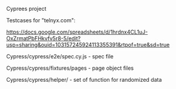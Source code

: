 Cyprees project

Testcases for "telnyx.com":


https://docs.google.com/spreadsheets/d/1hrdnx4CL1uJ-OxZrmatPbFHkvfv5r8-5/edit?usp=sharing&ouid=103157245924113355391&rtpof=true&sd=true 


Cypress/cypress/e2e/spec.cy.js - spec file


Cypress/cypress/fixtures/pages - page object files


Cypress/cypress/helper/ - set of function for randomized data



